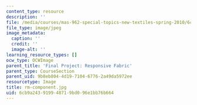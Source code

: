 ```yaml
---
content_type: resource
description: ''
file: /media/courses/mas-962-special-topics-new-textiles-spring-2010/6cb9a243919948719bd096e1bb76b664_rm-component.jpg
file_type: image/jpeg
image_metadata:
  caption: ''
  credit: ''
  image-alt: ''
learning_resource_types: []
ocw_type: OCWImage
parent_title: 'Final Project: Responsive Fabric'
parent_type: CourseSection
parent_uid: 9b8eb804-4d19-7104-6776-2a49da5972ee
resourcetype: Image
title: rm-component.jpg
uid: 6cb9a243-9199-4871-9bd0-96e1bb76b664
---
```

